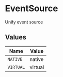 # EventSource

Unify event source


## Values

| Name      | Value     |
| --------- | --------- |
| `NATIVE`  | native    |
| `VIRTUAL` | virtual   |